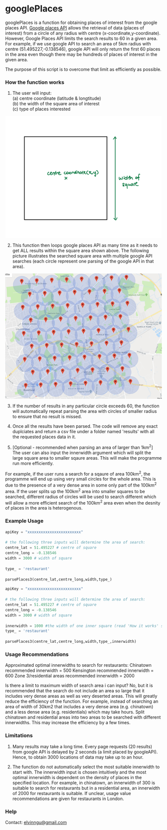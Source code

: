 # googlePlaces

googlePlaces is a function for obtaining places of interest from the google places API. [Google places API](https://developers.google.com/places/web-service/intro) allows the retrieval of data (places of interest) from a circle of any radius with centre (x-coordinate,y-coordinate). However, Google Places API limits the search results to 60 in a given area. For example, if we use google API to search an area of 5km radius with centre (51.495227,-0.138546), google API will only return the first 60 places in the area even though there may be hundreds of places of interest in the given area.

The purpose of this script is to overcome that limit as efficiently as possible. 

### How the function works

1. The user will input:  
(a) centre coordinate (latitude & longtitude)   
(b) the width of the square area of interest  
(c) type of places interested  

<img align ="middle" src = "pictures/IMG_BC5D48C3703A-1.jpeg" width = "600" >

2. This function then loops google places API as many time as it needs to get ALL results within the square area shown above. The following picture illustrates the searched square area with multiple google API searches (each circle represent one      parsing of the google API in that area).

<img align ="middle" src = "pictures/Screenshot%202019-07-17%20at%2017.07.45.png" width = "600">

3. If the number of results in any particular circle exceeds 60, the function will automatically repeat parsing the area with circles of smaller radius to ensure that no result is missed. 

4. Once all the results have been parsed. The code will remove any exact duplciates and return a csv file under a folder named 'results' with all the requested places data in it. 

5. [Optional - recommended when parsing an area of larger than 1km<sup>2</sup>] The user can also input the innerwidth argument which will split the large square area to smaller sqaure areas. This will make the programme run more efficiently. 

For example, if the user runs a search for a sqaure of area 100km<sup>2</sup>, the programme will end up using very small circles for the whole area. This is due to the presence of a very dense area in some only part of the 100km<sup>2</sup> area. If the user splits up the 100km<sup>2</sup> area into smaller squares to be searched, different radius of circles will be used to search different which will allow a more efficient search of the 100km<sup>2</sup> area even when the desnity of places in the area is heterogenous. 



### Example Usage

```python
apiKey = "xxxxxxxxxxxxxxxxxxxxxxxx"

# the following three inputs will determine the area of search:
centre_lat = 51.495227 # centre of square
centre_long = -0.138546 
width = 3000 # width of square

type_ = 'restaurant' 

parsePlaces3(centre_lat,centre_long,width,type_)
```

```python
apiKey = "xxxxxxxxxxxxxxxxxxxxxxxx"

# the following three inputs will determine the area of search:
centre_lat = 51.495227 # centre of square
centre_long = -0.138546 
width = 3000 # width of square

innerwidth = 1000 #the width of one inner square (read 'How it works' section for more information)
type_ = 'restaurant' 

parsePlaces3(centre_lat,centre_long,width,type_,innerwidth)
```

### Usage Recommendations

Approximated optimal innerwidths to search for restaurants:
Chinatown recommended innerwidth = 500
Kensington recommended innerwidth = 600
Zone 3/residential areas recommended innerwidth = 2000

Is there a limit to maximum width of search area i can input?
No, but it is recommended that the search do not include an area so large that it includes very dense areas as well as very deserted areas. This will greatly reduce the efficiency of the function. For example, instead of searching an area of width of 30km2 that includes a very dense area (e.g. chinatown) and a less dense area (e.g. residentials) which may take hours. Split chinatown and residential areas into two areas to be searched with different innerwidths. This may increase the efficiency by a few times. 

### Limitations

1. Many results may take a long time. Every page requests (20 results) from google API is delayed by 2 seconds (a limit placed by googleAPI). Hence, to obtain 3000 locations of data may take up to an hour.

2. The function do not automatically select the most suitable innerwidth to start with. The innerwidth input is chosen intuitively and the most optimal innerwidth is dependent on the density of places in the specified location. For example, in chinatown, an innerwidth of 300 is suitable to search for restaurants but in a residential area, an innerwidth of 2000 for restaurants is suitable. If unclear, usage value recommendations are given for restaurants in London.

### Help
Contact: elvinngu@gmail.com 




